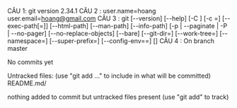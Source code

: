 CÂU 1:
git version 2.34.1
CÂU 2 :
user.name=hoang
user.email=hoang@gmail.com
CÂU 3 :
git [--version] [--help] [-C <path>] [-c <name>=<value>]
           [--exec-path[=<path>]] [--html-path] [--man-path] [--info-path]
           [-p | --paginate | -P | --no-pager] [--no-replace-objects] [--bare]
           [--git-dir=<path>] [--work-tree=<path>] [--namespace=<name>]
           [--super-prefix=<path>] [--config-env=<name>=<envvar>]
           <command> [<args>]
CÂU 4 :
On branch master

No commits yet

Untracked files:
  (use "git add <file>..." to include in what will be committed)
        README.md/

nothing added to commit but untracked files present (use "git add" to track)
